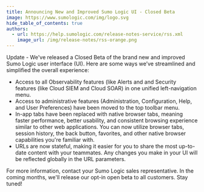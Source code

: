```yaml
---
title: Announcing New and Improved Sumo Logic UI - Closed Beta
image: https://www.sumologic.com/img/logo.svg
hide_table_of_contents: true
authors:
  - url: https://help.sumologic.com/release-notes-service/rss.xml
    image_url: /img/release-notes/rss-orange.png
---
```


Update - We've released a Closed Beta of the brand new and improved Sumo Logic user interface (UI). Here are some ways we’ve streamlined and simplified the overall experience:

* Access to all Observability features (like Alerts and and Security features (like Cloud SIEM and Cloud SOAR) in one unified left-navigation menu.
* Access to administrative features (Administration, Configuration, Help, and User Preferences) have been moved to the top toolbar menu.
* In-app tabs have been replaced with native browser tabs, meaning faster performance, better usability, and consistent browsing experience similar to other web applications. You can now utilize browser tabs, session history, the back button, favorites, and other native browser capabilities you're familiar with.
* URLs are now stateful, making it easier for you to share the most up-to-date content with your teammates. Any changes you make in your UI will be reflected globally in the URL parameters.

For more information, contact your Sumo Logic sales representative. In the coming months, we'll release our opt-in open beta to all customers. Stay tuned!

<!-- [Learn more here](/docs/get-started/sumo-logic-ui). We'd love your feedback! Just click the **Feedback** button at the bottom of the left-side nav or reach out to our [Sumo Dojo Slack community](https://sumodojo.slack.com/) #sumo-new-ui channel.-->

